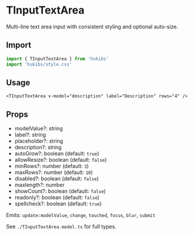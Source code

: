 # TInputTextArea

Multi-line text area input with consistent styling and optional auto-size.

## Import

```ts
import { TInputTextArea } from 'hukibs'
import 'hukibs/style.css'
```

## Usage

```vue
<TInputTextArea v-model="description" label="Description" rows="4" />
```

## Props

- modelValue?: string
- label?: string
- placeholder?: string
- description?: string
- autoGrow?: boolean (default: `true`)
- allowResize?: boolean (default: `false`)
- minRows?: number (default: `3`)
- maxRows?: number (default: `10`)
- disabled?: boolean (default: `false`)
- maxlength?: number
- showCount?: boolean (default: `false`)
- readonly?: boolean (default: `false`)
- spellcheck?: boolean (default: `true`)

Emits: `update:modelValue`, `change`, `touched`, `focus`, `blur`, `submit`

See `./TInputTextArea.model.ts` for full types.
